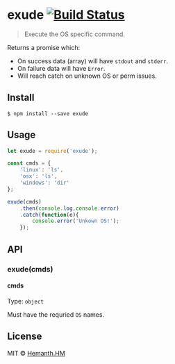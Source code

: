 # exude [![Build Status](https://travis-ci.org/hemanth/exude.svg)](https://travis-ci.org/hemanth/exude)

> Execute the OS specific command.

Returns a promise which: 

* On success data (array) will have `stdout` and `stderr`.
* On failure data will have `Error`.
* Will reach catch on unknown OS or perm issues.

## Install

```
$ npm install --save exude
```

## Usage

```js
let exude = require('exude');

const cmds = {
	'linux': 'ls',
	'osx': 'ls',
	'windows': 'dir'
};

exude(cmds)
	.then(console.log,console.error)
	.catch(function(e){
		console.error('Unkown OS!');
	});
```

## API

### exude(cmds)

#### cmds

Type: `object`

Must have the requried `OS` names.

## License

MIT © [Hemanth.HM](http://h3manth.com)

